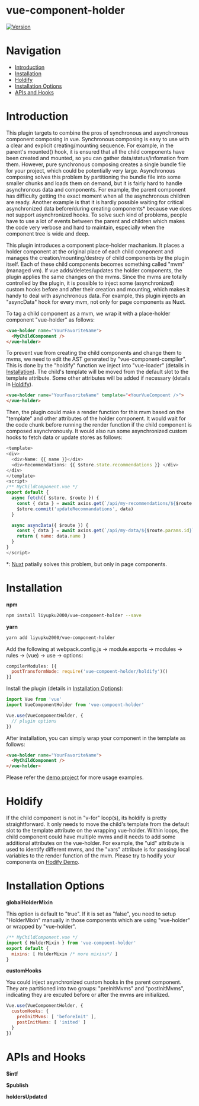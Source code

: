 # vue-component-holder

[![Version](https://img.shields.io/npm/v/vue-component-holder.svg)](https://www.npmjs.com/package/vue-component-holder)

# Navigation

- [Introduction](#Introduction)
- [Installation](#Installation)
- [Holdify](#Holdify)
- [Installation Options](#Installation\sOptions)
- [APIs and Hooks](#APIs\sand\sHooks)

# Introduction

This plugin targets to combine the pros of synchronous and asynchronous component composing in vue. Synchronous composing is easy to use with a clear and explicit creating/mounting sequence. For example, in the parent's mounted() hook, it is ensured that all the child components have been created and mounted, so you can gather data/status/infomation from them. However, pure synchronous composing creates a single bundle file for your project, which could be potentially very large. Asynchronous composing solves this problem by partitioning the bundle file into some smaller chunks and loads them on demand, but it is fairly hard to handle asynchronous data and components. For example, the parent component has difficulty getting the exact moment when all the asynchronous children are ready. Another example is that it is hardly possible waiting for critical asynchronized data before/during creating components* because vue does not support asynchronized hooks. To solve such kind of problems, people have to use a lot of events between the parent and children which makes the code very verbose and hard to maintain, especially when the component tree is wide and deep.

This plugin introduces a component place-holder machanism. It places a holder component at the original place of each child component and manages the creation/mounting/destroy of child components by the plugin itself. Each of these child components becomes something called "mvm" (managed vm). If vue adds/deletes/updates the holder components, the plugin applies the same changes on the mvms. Since the mvms are totally controlled by the plugin, it is possible to inject some (asynchronized) custom hooks before and after their creation and mounting, which makes it handy to deal with asynchronous data. For example, this plugin injects an "asyncData" hook for every mvm, not only for page components as Nuxt.

To tag a child component as a mvm, we wrap it with a place-holder component "vue-holder" as follows:

```html
<vue-holder name="YourFavoriteName">
  <MyChildComponent />
</vue-holder>
```

To prevent vue from creating the child components and change them to mvms, we need to edit the AST generated by "vue-component-compiler". This is done by the "holdify" function we inject into "vue-loader" (details in [Installation](#Installation)). The child's template will be moved from the default slot to the template attribute. Some other attributes will be added if necessary (details in [Holdify](#Holdify)).

```html
<vue-holder name="YourFavoriteName" template="<YourVueCompoent />">
</vue-holder>
```

Then, the plugin could make a render function for this mvm based on the "template" and other attributes of the holder component. It would wait for the code chunk before running the render function if the child component is composed asynchronously. It would also run some asynchronized custom hooks to fetch data or update stores as follows:

```js
<template>
<div>
  <div>Name: {{ name }}</div>
  <div>Recommendations: {{ $store.state.recommendations }} </div>
</div>
</template>
<script>
/** MyChildComponent.vue */
export default {
  async fetch({ $store, $route }) {
    const { data } = await axios.get(`/api/my-recommendations/${$route.params.id}`)
    $store.commit('updateRecommandations', data)
  }

  async asyncData({ $route }) {
    const { data } = await axios.get(`/api/my-data/${$route.params.id}`)
    return { name: data.name }
  }
}
</script>
```


*: [Nuxt](https://nuxtjs.org/api/) patially solves this problem, but only in page components.


# Installation

**npm**

```bash
npm install liyupku2000/vue-component-holder --save
```

**yarn**

```bash
yarn add liyupku2000/vue-component-holder
```

Add the following at webpack.config.js -> module.exports -> modules -> rules -> (vue) -> use -> options:

```js
compilerModules: [{
  postTransformNode: require('vue-compoent-holder/holdify')()
}]
```

Install the plugin (details in [Installation Options](#Installation\sOptions)):

```js
import Vue from 'vue'
import VueComponentHolder from 'vue-compoent-holder'

Vue.use(VueComponentHolder, {
  // plugin options
})
```

After installation, you can simply wrap your component in the template as follows:

```html
<vue-holder name="YourFavoriteName">
  <MyChildComponent />
</vue-holder>
```

Please refer the [demo project](https://github.com/liyupku2000/vue-component-holder) for more usage examples.

# Holdify

If the child component is not in "v-for" loop(s), its holdify is pretty straightforward. It only needs to move the child's template from the default slot to the template attribute on the wrapping vue-holder. Within loops, the child component could have multiple mvms and it needs to add some additional attributes on the vue-holder. For example, the "uid" attribute is used to identify different mvms, and the "vars" attribute is for passing local variables to the render function of the mvm. Please try to hodify your components on [Hodify Demo](https://github.com/liyupku2000/vue-component-holder).

# Installation Options

**globalHolderMixin**

This option is default to "true". If it is set as "false", you need to setup "HolderMixin" manually in those components which are using "vue-holder" or wrapped by "vue-holder".

```js
/** MyChildComponent.vue */
import { HolderMixin } from 'vue-compoent-holder'
export default {
  mixins: [ HolderMixin /* more mixins*/ ]
}
```

**customHooks**

You could inject asynchronized custom hooks in the parent component. They are partitioned into two groups: "preInitMvms" and "postInitMvms", indicating they are excuted before or after the mvms are initialized.

```js
Vue.use(VueComponentHolder, {
  customHooks: {
    preInitMvms: [ 'beforeInit' ],
    postInitMvms: [ 'inited' ]
  }
})
```

# APIs and Hooks

**$intf**

**$publish**

**holdersUpdated**